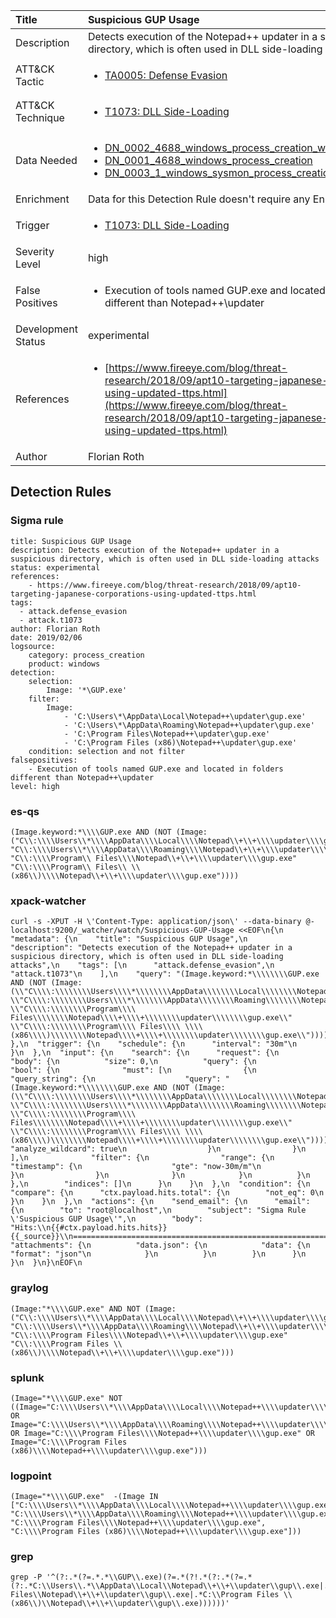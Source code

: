 | Title                | Suspicious GUP Usage                                                                                                                                                 |
|:---------------------|:------------------------------------------------------------------------------------------------------------------------------------------------------------|
| Description          | Detects execution of the Notepad++ updater in a suspicious directory, which is often used in DLL side-loading attacks                                                                                                                                           |
| ATT&amp;CK Tactic    |  <ul><li>[TA0005: Defense Evasion](https://attack.mitre.org/tactics/TA0005)</li></ul>  |
| ATT&amp;CK Technique | <ul><li>[T1073: DLL Side-Loading](https://attack.mitre.org/techniques/T1073)</li></ul>  |
| Data Needed          | <ul><li>[DN_0002_4688_windows_process_creation_with_commandline](../Data_Needed/DN_0002_4688_windows_process_creation_with_commandline.md)</li><li>[DN_0001_4688_windows_process_creation](../Data_Needed/DN_0001_4688_windows_process_creation.md)</li><li>[DN_0003_1_windows_sysmon_process_creation](../Data_Needed/DN_0003_1_windows_sysmon_process_creation.md)</li></ul>  |
| Enrichment           |  Data for this Detection Rule doesn't require any Enrichments.  |
| Trigger              | <ul><li>[T1073: DLL Side-Loading](../Triggers/T1073.md)</li></ul>  |
| Severity Level       | high |
| False Positives      | <ul><li>Execution of tools named GUP.exe and located in folders different than Notepad++\updater</li></ul>  |
| Development Status   | experimental |
| References           | <ul><li>[https://www.fireeye.com/blog/threat-research/2018/09/apt10-targeting-japanese-corporations-using-updated-ttps.html](https://www.fireeye.com/blog/threat-research/2018/09/apt10-targeting-japanese-corporations-using-updated-ttps.html)</li></ul>  |
| Author               | Florian Roth |


## Detection Rules

### Sigma rule

```
title: Suspicious GUP Usage
description: Detects execution of the Notepad++ updater in a suspicious directory, which is often used in DLL side-loading attacks
status: experimental
references:
    - https://www.fireeye.com/blog/threat-research/2018/09/apt10-targeting-japanese-corporations-using-updated-ttps.html
tags:
  - attack.defense_evasion
  - attack.t1073
author: Florian Roth
date: 2019/02/06
logsource:
    category: process_creation
    product: windows
detection:
    selection:
        Image: '*\GUP.exe'
    filter:
        Image:
            - 'C:\Users\*\AppData\Local\Notepad++\updater\gup.exe'
            - 'C:\Users\*\AppData\Roaming\Notepad++\updater\gup.exe'
            - 'C:\Program Files\Notepad++\updater\gup.exe'
            - 'C:\Program Files (x86)\Notepad++\updater\gup.exe'
    condition: selection and not filter
falsepositives:
    - Execution of tools named GUP.exe and located in folders different than Notepad++\updater
level: high

```





### es-qs
    
```
(Image.keyword:*\\\\GUP.exe AND (NOT (Image:("C\\:\\\\Users\\*\\\\AppData\\\\Local\\\\Notepad\\+\\+\\\\updater\\\\gup.exe" "C\\:\\\\Users\\*\\\\AppData\\\\Roaming\\\\Notepad\\+\\+\\\\updater\\\\gup.exe" "C\\:\\\\Program\\ Files\\\\Notepad\\+\\+\\\\updater\\\\gup.exe" "C\\:\\\\Program\\ Files\\ \\(x86\\)\\\\Notepad\\+\\+\\\\updater\\\\gup.exe"))))
```


### xpack-watcher
    
```
curl -s -XPUT -H \'Content-Type: application/json\' --data-binary @- localhost:9200/_watcher/watch/Suspicious-GUP-Usage <<EOF\n{\n  "metadata": {\n    "title": "Suspicious GUP Usage",\n    "description": "Detects execution of the Notepad++ updater in a suspicious directory, which is often used in DLL side-loading attacks",\n    "tags": [\n      "attack.defense_evasion",\n      "attack.t1073"\n    ],\n    "query": "(Image.keyword:*\\\\\\\\GUP.exe AND (NOT (Image:(\\"C\\\\:\\\\\\\\Users\\\\*\\\\\\\\AppData\\\\\\\\Local\\\\\\\\Notepad\\\\+\\\\+\\\\\\\\updater\\\\\\\\gup.exe\\" \\"C\\\\:\\\\\\\\Users\\\\*\\\\\\\\AppData\\\\\\\\Roaming\\\\\\\\Notepad\\\\+\\\\+\\\\\\\\updater\\\\\\\\gup.exe\\" \\"C\\\\:\\\\\\\\Program\\\\ Files\\\\\\\\Notepad\\\\+\\\\+\\\\\\\\updater\\\\\\\\gup.exe\\" \\"C\\\\:\\\\\\\\Program\\\\ Files\\\\ \\\\(x86\\\\)\\\\\\\\Notepad\\\\+\\\\+\\\\\\\\updater\\\\\\\\gup.exe\\"))))"\n  },\n  "trigger": {\n    "schedule": {\n      "interval": "30m"\n    }\n  },\n  "input": {\n    "search": {\n      "request": {\n        "body": {\n          "size": 0,\n          "query": {\n            "bool": {\n              "must": [\n                {\n                  "query_string": {\n                    "query": "(Image.keyword:*\\\\\\\\GUP.exe AND (NOT (Image:(\\"C\\\\:\\\\\\\\Users\\\\*\\\\\\\\AppData\\\\\\\\Local\\\\\\\\Notepad\\\\+\\\\+\\\\\\\\updater\\\\\\\\gup.exe\\" \\"C\\\\:\\\\\\\\Users\\\\*\\\\\\\\AppData\\\\\\\\Roaming\\\\\\\\Notepad\\\\+\\\\+\\\\\\\\updater\\\\\\\\gup.exe\\" \\"C\\\\:\\\\\\\\Program\\\\ Files\\\\\\\\Notepad\\\\+\\\\+\\\\\\\\updater\\\\\\\\gup.exe\\" \\"C\\\\:\\\\\\\\Program\\\\ Files\\\\ \\\\(x86\\\\)\\\\\\\\Notepad\\\\+\\\\+\\\\\\\\updater\\\\\\\\gup.exe\\"))))",\n                    "analyze_wildcard": true\n                  }\n                }\n              ],\n              "filter": {\n                "range": {\n                  "timestamp": {\n                    "gte": "now-30m/m"\n                  }\n                }\n              }\n            }\n          }\n        },\n        "indices": []\n      }\n    }\n  },\n  "condition": {\n    "compare": {\n      "ctx.payload.hits.total": {\n        "not_eq": 0\n      }\n    }\n  },\n  "actions": {\n    "send_email": {\n      "email": {\n        "to": "root@localhost",\n        "subject": "Sigma Rule \'Suspicious GUP Usage\'",\n        "body": "Hits:\\n{{#ctx.payload.hits.hits}}{{_source}}\\n================================================================================\\n{{/ctx.payload.hits.hits}}",\n        "attachments": {\n          "data.json": {\n            "data": {\n              "format": "json"\n            }\n          }\n        }\n      }\n    }\n  }\n}\nEOF\n
```


### graylog
    
```
(Image:"*\\\\GUP.exe" AND NOT (Image:("C\\:\\\\Users\\*\\\\AppData\\\\Local\\\\Notepad\\+\\+\\\\updater\\\\gup.exe" "C\\:\\\\Users\\*\\\\AppData\\\\Roaming\\\\Notepad\\+\\+\\\\updater\\\\gup.exe" "C\\:\\\\Program Files\\\\Notepad\\+\\+\\\\updater\\\\gup.exe" "C\\:\\\\Program Files \\(x86\\)\\\\Notepad\\+\\+\\\\updater\\\\gup.exe")))
```


### splunk
    
```
(Image="*\\\\GUP.exe" NOT ((Image="C:\\\\Users\\*\\\\AppData\\\\Local\\\\Notepad++\\\\updater\\\\gup.exe" OR Image="C:\\\\Users\\*\\\\AppData\\\\Roaming\\\\Notepad++\\\\updater\\\\gup.exe" OR Image="C:\\\\Program Files\\\\Notepad++\\\\updater\\\\gup.exe" OR Image="C:\\\\Program Files (x86)\\\\Notepad++\\\\updater\\\\gup.exe")))
```


### logpoint
    
```
(Image="*\\\\GUP.exe"  -(Image IN ["C:\\\\Users\\*\\\\AppData\\\\Local\\\\Notepad++\\\\updater\\\\gup.exe", "C:\\\\Users\\*\\\\AppData\\\\Roaming\\\\Notepad++\\\\updater\\\\gup.exe", "C:\\\\Program Files\\\\Notepad++\\\\updater\\\\gup.exe", "C:\\\\Program Files (x86)\\\\Notepad++\\\\updater\\\\gup.exe"]))
```


### grep
    
```
grep -P '^(?:.*(?=.*.*\\GUP\\.exe)(?=.*(?!.*(?:.*(?=.*(?:.*C:\\Users\\.*\\AppData\\Local\\Notepad\\+\\+\\updater\\gup\\.exe|.*C:\\Users\\.*\\AppData\\Roaming\\Notepad\\+\\+\\updater\\gup\\.exe|.*C:\\Program Files\\Notepad\\+\\+\\updater\\gup\\.exe|.*C:\\Program Files \\(x86\\)\\Notepad\\+\\+\\updater\\gup\\.exe))))))'
```



